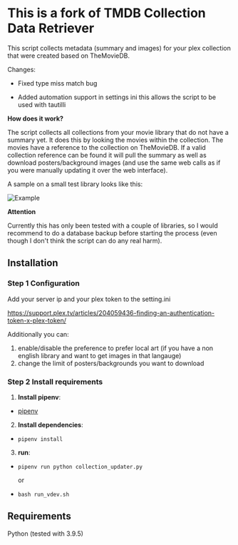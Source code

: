 # This is a fork of TMDB Collection Data Retriever

This script collects metadata (summary and images) for your plex collection that were created based on TheMovieDB.

Changes:

  - Fixed type miss match bug

  - Added automation support in settings ini this allows the 
  script to be used with tautilli

**How does it work?**

The script collects all collections from your movie library that do not have a summary yet. It does this by looking the movies within the collection. The movies have a reference to the collection on TheMovieDB. If a valid collection reference can be found it will pull the summary as well as download posters/background images (and use the same web calls as if you were manually updating it over the web interface).

A sample on a small test library looks like this:

![Example](example.jpg)

**Attention**

Currently this has only been tested with a couple of libraries, so I would recommend to do a database backup before starting the process (even though I don't think the script can do any real harm).

## Installation

### Step 1 Configuration

Add your server ip and your plex token to the setting.ini

https://support.plex.tv/articles/204059436-finding-an-authentication-token-x-plex-token/

Additionally you can:
1. enable/disable the preference to prefer local art (if you have a non english library and want to get images in that langauge)
2. change the limit of posters/backgrounds you want to download

### Step 2 Install requirements

1.  **Install pipenv**:

- [pipenv](https://pipenv.pypa.io/en/latest/)

2. **Install dependencies**:

- `pipenv install`


3.  **run**:

- `pipenv run python collection_updater.py`

   or

- `bash run_vdev.sh`

## Requirements

Python (tested with 3.9.5)
